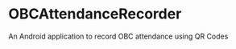 OBCAttendanceRecorder
=====================

An Android application to record OBC attendance using QR Codes